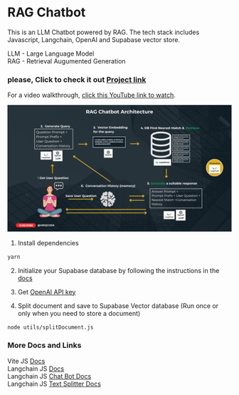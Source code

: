 # RAG Chatbot

This is an LLM Chatbot powered by RAG. The tech stack includes Javascript, Langchain, OpenAI and Supabase vector store.

LLM - Large Language Model  
RAG - Retrieval Augumented Generation 

### please, Click to check it out [Project link](https://gym-buddy-rho.vercel.app/)

For a video walkthrough, [click this YouTube link to watch]().

![image info](./images/thumbnail.png)

1. Install dependencies
```bash
yarn
```

2. Initialize your Supabase database by following the instructions in the [docs](https://supabase.com/docs/guides/ai/langchain#initializing-your-database)

3. Get [OpenAI API key](https://platform.openai.com/account/api-keys)

4. Split document and save to Supabase Vector database (Run once or only when you need to store a document)
```bash
node utils/splitDocument.js
```


### More Docs and Links
Vite JS [Docs](https://vitejs.dev/guide/#scaffolding-your-first-vite-project)  
Langchain JS [Docs](https://js.langchain.com/docs/get_started/introduction)  
Langchain JS [Chat Bot Docs](https://js.langchain.com/docs/modules/chains/popular/chat_vector_db#built-in-memory)  
Langchain JS [Text Splitter Docs](https://js.langchain.com/docs/modules/data_connection/document_transformers/#get-started-with-text-splitters)  